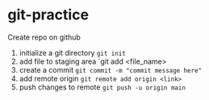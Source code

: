# git-practice

Create repo on github

1. initialize a git directory
`git init`
2. add file to staging area
`git add <file_name>
3. create a commit 
`git commit -m "commit message here"`
4. add remote origin
`git remote add origin <link>`
5. push changes to remote
`git push -u origin main`
